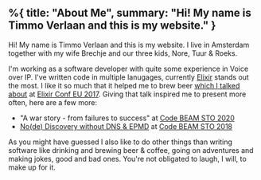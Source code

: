 %{
    title: "About Me",
    summary: "Hi! My name is Timmo Verlaan and this is my website."
}
---

Hi! My name is Timmo Verlaan and this is my website. I live in Amsterdam together with my wife Brechje and our three kids, Nore, Tuur & Roeks.

I'm working as a software developer with quite some experience in Voice over IP. I've written code in multiple lanugages, currently [Elixir](https://elixir-lang.org) stands out the most. I like it so much that it helped me to brew beer [which I talked about](https://www.youtube.com/watch?v=kMHXd_iMGRU) at [Elixir Conf EU 2017](http://www.archive.elixirconf.eu/elixirconf2017). Giving that talk inspired me to present more often, here are a few more:

  * "A war story - from failures to success" at [Code BEAM STO 2020](https://codesync.global/conferences/code-beam-sto/)
  * [No(de) Discovery without DNS & EPMD](https://www.youtube.com/watch?v=F_YUyd_Qdjs) at [Code BEAM STO 2018](https://codesync.global/conferences/code-beam-sto-2018/)

As you might have guessed I also like to do other things than writing software like drinking and brewing beer & coffee, going on adventures and making jokes, good and bad ones. You're not obligated to laugh, I will, to make up for it.
